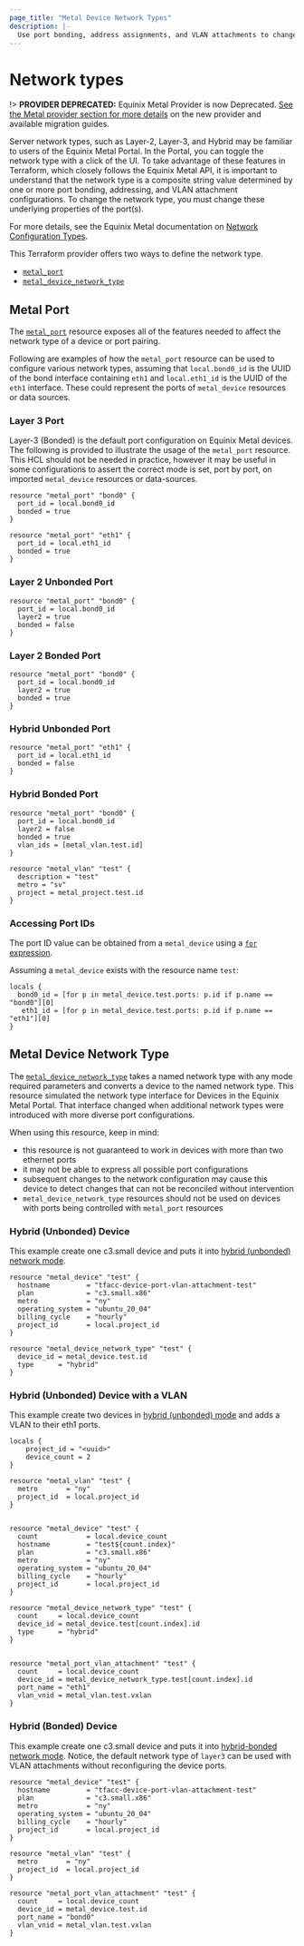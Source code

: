 ```yaml
---
page_title: "Metal Device Network Types"
description: |-
  Use port bonding, address assignments, and VLAN attachments to change the device network type from Layer-3, to Layer-2, to Hybrid.
---
```


# Network types

!> **PROVIDER DEPRECATED:** Equinix Metal Provider is now Deprecated. [See the Metal provider section for more details](../index.md#equinix-metal-provider) on the new provider and available migration guides.

Server network types, such as Layer-2, Layer-3, and Hybrid may be familiar to users of the Equinix Metal Portal. In the Portal, you can toggle the network type with a click of the UI. To take advantage of these features in Terraform, which closely follows the Equinix Metal API, it is important to understand that the network type is a composite string value determined by one or more port bonding, addressing, and VLAN attachment configurations. To change the network type, you must change these underlying properties of the port(s).

For more details, see the Equinix Metal documentation on [Network Configuration Types](https://metal.equinix.com/developers/docs/layer2-networking/overview/#network-configuration-types).

This Terraform provider offers two ways to define the network type.

* [`metal_port`](#Metal-Port)
* [`metal_device_network_type`](#Metal-Device-Network-Type)

## Metal Port

The [`metal_port`](../resources/metal_port.md) resource exposes all of the features needed to affect the network type of a device or port pairing.

Following are examples of how the `metal_port` resource can be used to configure various network types, assuming that `local.bond0_id` is the UUID of the bond interface containing `eth1` and `local.eth1_id` is the UUID of the `eth1` interface.  These could represent the ports of `metal_device` resources or data sources.

### Layer 3 Port

Layer-3 (Bonded) is the default port configuration on Equinix Metal devices. The following is provided to illustrate the usage of the `metal_port` resource. This HCL should not be needed in practice, however it may be useful in some configurations to assert the correct mode is set, port by port, on imported `metal_device` resources or data-sources.

```hcl
resource "metal_port" "bond0" {
  port_id = local.bond0_id
  bonded = true
}

resource "metal_port" "eth1" {
  port_id = local.eth1_id
  bonded = true
}
```

### Layer 2 Unbonded Port

```hcl
resource "metal_port" "bond0" {
  port_id = local.bond0_id
  layer2 = true
  bonded = false
}
```

### Layer 2 Bonded Port

```hcl
resource "metal_port" "bond0" {
  port_id = local.bond0_id
  layer2 = true
  bonded = true
}
```

### Hybrid Unbonded Port

```hcl
resource "metal_port" "eth1" {
  port_id = local.eth1_id
  bonded = false
}
```

### Hybrid Bonded Port

```hcl
resource "metal_port" "bond0" {
  port_id = local.bond0_id
  layer2 = false
  bonded = true
  vlan_ids = [metal_vlan.test.id]
}

resource "metal_vlan" "test" {
  description = "test"
  metro = "sv"
  project = metal_project.test.id
}
```

### Accessing Port IDs

The port ID value can be obtained from a `metal_device` using a [`for` expression](https://www.terraform.io/docs/language/expressions/for.html).

Assuming a `metal_device` exists with the resource name `test`:

```hcl
locals {
  bond0_id = [for p in metal_device.test.ports: p.id if p.name == "bond0"][0]
   eth1_id = [for p in metal_device.test.ports: p.id if p.name == "eth1"][0]
}
```

## Metal Device Network Type

The [`metal_device_network_type`](../resources/metal_device_network_type.md) takes a named network type with any mode required parameters and converts a device to the named network type.  This resource simulated the network type interface for Devices in the Equinix Metal Portal.  That interface changed when additional network types were introduced with more diverse port configurations. 

When using this resource, keep in mind:

* this resource is not guaranteed to work in devices with more than two ethernet ports
* it may not be able to express all possible port configurations
* subsequent changes to the network configuration may cause this device to detect changes that can not be reconciled without intervention
* `metal_device_network_type` resources should not be used on devices with ports being controlled with `metal_port` resources

### Hybrid (Unbonded) Device

This example create one c3.small device and puts it into [hybrid (unbonded) network mode](https://metal.equinix.com/developers/docs/layer2-networking/hybrid-unbonded-mode/).

```hcl
resource "metal_device" "test" {
  hostname         = "tfacc-device-port-vlan-attachment-test"
  plan             = "c3.small.x86"
  metro            = "ny"
  operating_system = "ubuntu_20_04"
  billing_cycle    = "hourly"
  project_id       = local.project_id
}

resource "metal_device_network_type" "test" {
  device_id = metal_device.test.id
  type      = "hybrid"
}
```

### Hybrid (Unbonded) Device with a VLAN

This example create two devices in [hybrid (unbonded) mode](https://metal.equinix.com/developers/docs/layer2-networking/hybrid-unbonded-mode/) and adds a VLAN to their eth1 ports.

```hcl
locals {
    project_id = "<uuid>"
    device_count = 2
}

resource "metal_vlan" "test" {
  metro       = "ny"
  project_id  = local.project_id
}


resource "metal_device" "test" {
  count            = local.device_count
  hostname         = "test${count.index}"
  plan             = "c3.small.x86"
  metro            = "ny"
  operating_system = "ubuntu_20_04"
  billing_cycle    = "hourly"
  project_id       = local.project_id
}

resource "metal_device_network_type" "test" {
  count     = local.device_count
  device_id = metal_device.test[count.index].id
  type      = "hybrid"
}


resource "metal_port_vlan_attachment" "test" {
  count     = local.device_count
  device_id = metal_device_network_type.test[count.index].id
  port_name = "eth1"
  vlan_vnid = metal_vlan.test.vxlan
}
```

### Hybrid (Bonded) Device

This example create one c3.small device and puts it into [hybrid-bonded network mode](https://metal.equinix.com/developers/docs/layer2-networking/hybrid-bonded-mode/). Notice, the default network type of `layer3` can be used with VLAN attachments without reconfiguring the device ports.

```hcl
resource "metal_device" "test" {
  hostname         = "tfacc-device-port-vlan-attachment-test"
  plan             = "c3.small.x86"
  metro            = "ny"
  operating_system = "ubuntu_20_04"
  billing_cycle    = "hourly"
  project_id       = local.project_id
}

resource "metal_vlan" "test" {
  metro       = "ny"
  project_id  = local.project_id
}

resource "metal_port_vlan_attachment" "test" {
  count     = local.device_count
  device_id = metal_device.test.id
  port_name = "bond0"
  vlan_vnid = metal_vlan.test.vxlan
}
```
